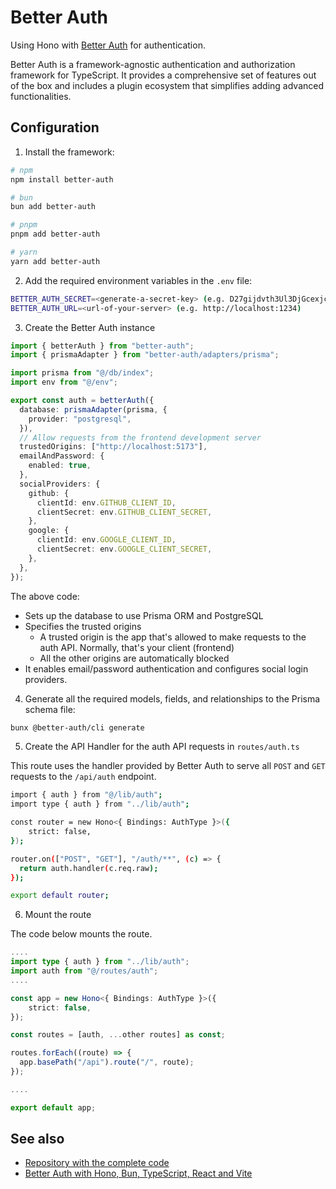 # Better Auth

Using Hono with [Better Auth](http://better-auth.com/) for authentication.

Better Auth is a framework-agnostic authentication and authorization framework for TypeScript. It provides a comprehensive set of features out of the box and includes a plugin ecosystem that simplifies adding advanced functionalities. 

## Configuration

1. Install the framework:

```sh
# npm
npm install better-auth

# bun
bun add better-auth

# pnpm
pnpm add better-auth

# yarn
yarn add better-auth
```

2. Add the required environment variables in the `.env` file:

```sh
BETTER_AUTH_SECRET=<generate-a-secret-key> (e.g. D27gijdvth3Ul3DjGcexjcFfgCHc8jWd)
BETTER_AUTH_URL=<url-of-your-server> (e.g. http://localhost:1234)
```

3. Create the Better Auth instance

```ts
import { betterAuth } from "better-auth";
import { prismaAdapter } from "better-auth/adapters/prisma";

import prisma from "@/db/index";
import env from "@/env";

export const auth = betterAuth({
  database: prismaAdapter(prisma, {
    provider: "postgresql",
  }),
  // Allow requests from the frontend development server
  trustedOrigins: ["http://localhost:5173"],
  emailAndPassword: {
    enabled: true,
  },
  socialProviders: {
    github: {
      clientId: env.GITHUB_CLIENT_ID,
      clientSecret: env.GITHUB_CLIENT_SECRET,
    },
    google: {
      clientId: env.GOOGLE_CLIENT_ID,
      clientSecret: env.GOOGLE_CLIENT_SECRET,
    },
  },
});
```

The above code:
- Sets up the database to use Prisma ORM and PostgreSQL
- Specifies the trusted origins
  - A trusted origin is the app that's allowed to make requests to the auth API. Normally, that's your client (frontend)
  - All the other origins are automatically blocked
- It enables email/password authentication and configures social login providers.

4. Generate all the required models, fields, and relationships to the Prisma schema file:

```sh
bunx @better-auth/cli generate
```

5. Create the API Handler for the auth API requests in `routes/auth.ts` 

This route uses the handler provided by Better Auth to serve all `POST` and `GET` requests to the `/api/auth` endpoint.

```sh
import { auth } from "@/lib/auth";
import type { auth } from "../lib/auth";

const router = new Hono<{ Bindings: AuthType }>({
    strict: false,
});

router.on(["POST", "GET"], "/auth/**", (c) => {
  return auth.handler(c.req.raw);
});

export default router;
```

6. Mount the route

The code below mounts the route.

```ts
....
import type { auth } from "../lib/auth";
import auth from "@/routes/auth";
....

const app = new Hono<{ Bindings: AuthType }>({
    strict: false,
});

const routes = [auth, ...other routes] as const;

routes.forEach((route) => {
  app.basePath("/api").route("/", route);
});

....

export default app;
```

## See also

- [Repository with the complete code](https://github.com/catalinpit/example-app/)
- [Better Auth with Hono, Bun, TypeScript, React and Vite](https://catalins.tech/better-auth-with-hono-bun-typescript-react-vite/)
